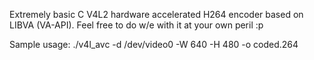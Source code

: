 Extremely basic C V4L2 hardware accelerated H264 encoder based on LIBVA (VA-API).
Feel free to do w/e with it at your own peril :p

Sample usage:
  ./v4l_avc -d /dev/video0 -W 640 -H 480 -o coded.264
